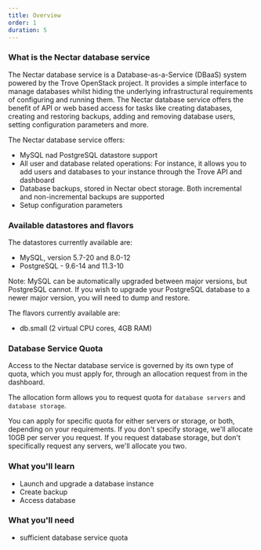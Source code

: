 ```yaml
---
title: Overview
order: 1
duration: 5
---
```


### What is the Nectar database service

 The Nectar database service is a Database-as-a-Service (DBaaS) system powered by the Trove OpenStack project. It provides a simple interface to manage databases whilst hiding the underlying infrastructural requirements of configuring and running them. The Nectar database service offers the benefit of API or web based access for tasks like creating databases, creating and restoring backups, adding and removing database users, setting configuration parameters and more.
 
 The Nectar database service offers:
 
 - MySQL nad PostgreSQL datastore support
 - All user and database related operations: For instance, it allows you to add users and databases to your instance through the Trove API and dashboard
 - Database backups, stored in Nectar obect storage. Both incremental and non-incremental backups are supported
 - Setup configuration parameters

### Available datastores and flavors

The datastores currently available are:

- MySQL, version  5.7-20 and 8.0-12
- PostgreSQL - 9.6-14 and 11.3-10

Note: MySQL can be automatically upgraded between major versions, but PostgreSQL cannot. If you wish to upgrade your PostgreSQL database to a newer major version, you will need to dump and restore.

The flavors currently available are:

- db.small (2 virtual CPU cores, 4GB RAM)


### Database Service Quota

Access to the Nectar database service is governed by its own type of quota, which you must apply for, through an allocation request from in the dashboard.

The allocation form allows you to request quota for `database servers` and `database storage`.

You can apply for specific quota for either servers or storage, or both, depending on your requirements. If you don't specify storage, we'll allocate 10GB per server you request. If you request database storage, but don't specifically request any servers, we'll allocate you two.

### What you'll learn

- Launch and upgrade a database instance
- Create backup
- Access database

### What you'll need

-  sufficient database service quota
